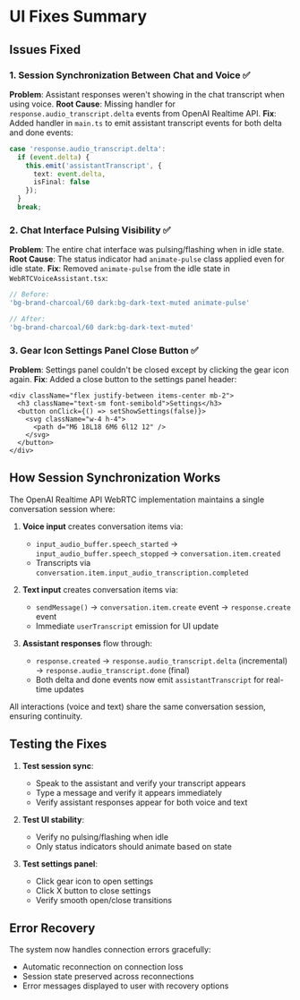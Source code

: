 # UI Fixes Summary

## Issues Fixed

### 1. Session Synchronization Between Chat and Voice ✅
**Problem**: Assistant responses weren't showing in the chat transcript when using voice.
**Root Cause**: Missing handler for `response.audio_transcript.delta` events from OpenAI Realtime API.
**Fix**: Added handler in `main.ts` to emit assistant transcript events for both delta and done events:
```typescript
case 'response.audio_transcript.delta':
  if (event.delta) {
    this.emit('assistantTranscript', { 
      text: event.delta, 
      isFinal: false 
    });
  }
  break;
```

### 2. Chat Interface Pulsing Visibility ✅
**Problem**: The entire chat interface was pulsing/flashing when in idle state.
**Root Cause**: The status indicator had `animate-pulse` class applied even for idle state.
**Fix**: Removed `animate-pulse` from the idle state in `WebRTCVoiceAssistant.tsx`:
```typescript
// Before:
'bg-brand-charcoal/60 dark:bg-dark-text-muted animate-pulse'

// After:
'bg-brand-charcoal/60 dark:bg-dark-text-muted'
```

### 3. Gear Icon Settings Panel Close Button ✅
**Problem**: Settings panel couldn't be closed except by clicking the gear icon again.
**Fix**: Added a close button to the settings panel header:
```tsx
<div className="flex justify-between items-center mb-2">
  <h3 className="text-sm font-semibold">Settings</h3>
  <button onClick={() => setShowSettings(false)}>
    <svg className="w-4 h-4">
      <path d="M6 18L18 6M6 6l12 12" />
    </svg>
  </button>
</div>
```

## How Session Synchronization Works

The OpenAI Realtime API WebRTC implementation maintains a single conversation session where:

1. **Voice input** creates conversation items via:
   - `input_audio_buffer.speech_started` → `input_audio_buffer.speech_stopped` → `conversation.item.created`
   - Transcripts via `conversation.item.input_audio_transcription.completed`

2. **Text input** creates conversation items via:
   - `sendMessage()` → `conversation.item.create` event → `response.create` event
   - Immediate `userTranscript` emission for UI update

3. **Assistant responses** flow through:
   - `response.created` → `response.audio_transcript.delta` (incremental) → `response.audio_transcript.done` (final)
   - Both delta and done events now emit `assistantTranscript` for real-time updates

All interactions (voice and text) share the same conversation session, ensuring continuity.

## Testing the Fixes

1. **Test session sync**: 
   - Speak to the assistant and verify your transcript appears
   - Type a message and verify it appears immediately
   - Verify assistant responses appear for both voice and text

2. **Test UI stability**:
   - Verify no pulsing/flashing when idle
   - Only status indicators should animate based on state

3. **Test settings panel**:
   - Click gear icon to open settings
   - Click X button to close settings
   - Verify smooth open/close transitions

## Error Recovery

The system now handles connection errors gracefully:
- Automatic reconnection on connection loss
- Session state preserved across reconnections
- Error messages displayed to user with recovery options